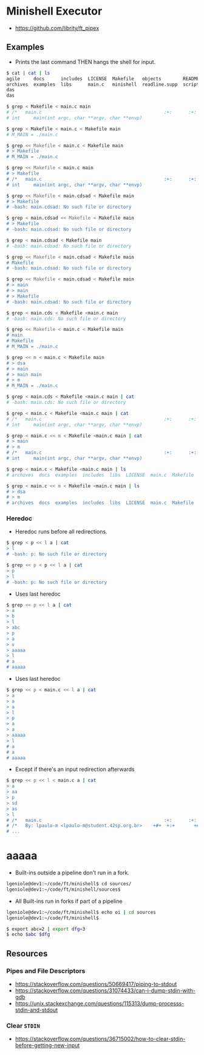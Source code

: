 # Minishell Executor

- https://github.com/librity/ft_pipex

## Examples

- Prints the last command THEN hangs the shell for input.

```bash
$ cat | cat | ls
agile     docs      includes  LICENSE  Makefile   objects        README.md  snippets  test
archives  examples  libs      main.c   minishell  readline.supp  scripts    sources   tests
das
das
```

```bash
$ grep < Makefile < main.c main
# /*   main.c                                             :+:      :+:    :+:   */
# int     main(int argc, char **argv, char **envp)
```

```bash
$ grep < Makefile < main.c < Makefile main
# M_MAIN = ./main.c
```

```bash
$ grep << Makefile < main.c < Makefile main
# > Makefile
# M_MAIN = ./main.c
```

```bash
$ grep << Makefile < main.c main
# > Makefile
# /*   main.c                                             :+:      :+:    :+:   */
# int     main(int argc, char **argv, char **envp)
```

```bash
$ grep << Makefile < main.cdsad < Makefile main
# > Makefile
# -bash: main.cdsad: No such file or directory
```

```bash
$ grep < main.cdsad << Makefile < Makefile main
# > Makefile
# -bash: main.cdsad: No such file or directory
```

```bash
$ grep < main.cdsad < Makefile main
# -bash: main.cdsad: No such file or directory
```

```bash
$ grep << Makefile < main.cdsad < Makefile main
# Makefile
# -bash: main.cdsad: No such file or directory
```

```bash
$ grep << Makefile < main.cdsad < Makefile main
# > main
# > main
# > Makefile
# -bash: main.cdsad: No such file or directory
```

```bash
$ grep < main.cds < Makefile <main.c main
# -bash: main.cds: No such file or directory
```

```bash
$ grep << Makefile < main.c < Makefile main
# main
# Makefile
# M_MAIN = ./main.c
```

```bash
$ grep << m < main.c < Makefile main
# > dsa
# > main
# > main main
# > m
# M_MAIN = ./main.c
```

```bash
$ grep < main.cds < Makefile <main.c main | cat
# -bash: main.cds: No such file or directory
```

```bash
$ grep < main.c < Makefile <main.c main | cat
# /*   main.c                                             :+:      :+:    :+:   */
# int     main(int argc, char **argv, char **envp)
```

```bash
$ grep < main.c << m < Makefile <main.c main | cat
# > main
# > m
# /*   main.c                                             :+:      :+:    :+:   */
# int     main(int argc, char **argv, char **envp)
```

```bash
$ grep < main.c < Makefile <main.c main | ls
# archives  docs  examples  includes  libs  LICENSE  main.c  Makefile  minishell  objects  readline.supp  README.md  scripts  snippets  sources  tests
```

```bash
$ grep < main.c << m < Makefile <main.c main | ls
# > dsa
# > m
# archives  docs  examples  includes  libs  LICENSE  main.c  Makefile  minishell  objects  readline.supp  README.md  scripts  snippets  sources  tests
```

### Heredoc

- Heredoc runs before all redirections.

```bash
$ grep < p << l a | cat
> l
# -bash: p: No such file or directory
```

```bash
$ grep << p < p << l a | cat
> p
> l
# -bash: p: No such file or directory
```

- Uses last heredoc

```bash
$ grep << p << l a | cat
> a
> b
> l
> abc
> p
> a
> v
> aaaaa
> l
# a
# aaaaa
```

- Uses last heredoc

```bash
$ grep << p < main.c << l a | cat
> a
> a
> a
> l
> p
> a
> a
> aaaaa
> l
# a
# a
# aaaaa
```

- Except if there's an input redirection afterwards

```bash
$ grep << p << l < main.c a | cat
> a
> aa
> p
> sd
> as
> l
# /*   main.c                                             :+:      :+:    :+:   */
# /*   By: lpaulo-m <lpaulo-m@student.42sp.org.br>    +#+  +:+       +#+        */
# ...
```

# aaaaa

- Built-ins outside a pipeline don't run in a fork.

```bash
lgeniole@dev1:~/code/ft/minishell$ cd sources/
lgeniole@dev1:~/code/ft/minishell/sources$
```

- All Built-ins run in forks if part of a pipeline

```bash
lgeniole@dev1:~/code/ft/minishell$ echo oi | cd sources
lgeniole@dev1:~/code/ft/minishell$
```

```bash
$ export abc=2 | export dfg=3
$ echo $abc $dfg

```

## Resources

### Pipes and File Descriptors

- https://stackoverflow.com/questions/50669417/piping-to-stdout
- https://stackoverflow.com/questions/31074433/can-i-dump-stdin-with-gdb
- https://unix.stackexchange.com/questions/115313/dump-processs-stdin-and-stdout

### Clear `STDIN`

- https://stackoverflow.com/questions/36715002/how-to-clear-stdin-before-getting-new-input

